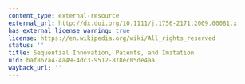 ```yaml
---
content_type: external-resource
external_url: http://dx.doi.org/10.1111/j.1756-2171.2009.00081.x
has_external_license_warning: true
license: https://en.wikipedia.org/wiki/All_rights_reserved
status: ''
title: Sequential Innovation, Patents, and Imitation
uid: baf867a4-4a49-4dc3-9512-878ec05de4aa
wayback_url: ''
---
```

